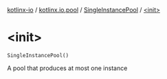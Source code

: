 [kotlinx-io](../../index.md) / [kotlinx.io.pool](../index.md) / [SingleInstancePool](index.md) / [&lt;init&gt;](./-init-.md)

# &lt;init&gt;

`SingleInstancePool()`

A pool that produces at most one instance

